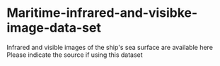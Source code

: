 # Maritime-infrared-and-visibke-image-data-set
Infrared and visible  images of the ship's sea surface are available here
Please indicate the source if using this dataset
